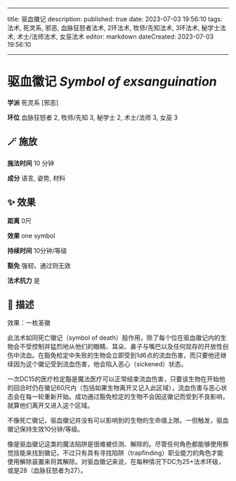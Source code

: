 
---
title: 驱血徽记
description: 
published: true
date: 2023-07-03 19:56:10
tags: 法术, 死灵系, 邪恶, 血脉狂怒者法术, 2环法术, 牧师/先知法术, 3环法术, 秘学士法术, 术士/法师法术, 女巫法术
editor: markdown
dateCreated: 2023-07-03 19:56:10

---

# **驱血徽记** *Symbol of exsanguination*

**学派** 死灵系 \[邪恶\] 

**环位** 血脉狂怒者 2, 牧师/先知 3, 秘学士 2, 术士/法师 3, 女巫 3

## 🪄 施放

**施法时间** 10 分钟

**成分** 语言, 姿势, 材料

## ✨ 效果  

**距离** 0尺 

**效果** one symbol 

**持续时间** 10分钟/等级 

**豁免** 强韧，通过则无效

**法术抗力** 是

## 📖 描述

效果：一枚圣徽

此法术如同死亡徽记（symbol of death）般作用，除了每个位在驱血徽记内的生物会不受控制并猛烈地从他们的眼睛、耳朵、鼻子与嘴巴以及任何现存的开放性创伤中流血。在豁免检定中失败的生物会立即受到1d6点的流血伤害，而只要他还继续因为这个徽记受到流血伤害，他会陷入恶心（sickened）状态。

一次DC15的医疗检定豁是魔法医疗可以正常结束流血伤害，只要该生物在开始他的回合时仍在徽记60尺内（包括如果生物离开又记入此区域），流血伤害与恶心状态会在每一轮重新开始。成功通过豁免检定的生物不会因这徽记而受到不良影响，就算他们离开又进入这个区域。

不像死亡徽记，驱血徽记并没有可以影响到的生物的生命值上限。一但触发，驱血徽记保持生效10分钟/等级。

像是驱血徽记这类的魔法陷阱是很难被侦测、解除的。尽管任何角色都能够使用察觉技能来找到徽记，不过只有具有寻找陷阱（trapfinding）职业能力的角色才能使用解除装置来将其解除。对驱血徽记来说，在每种情况下DC为25+法术环级，或是28（血脉狂怒者为27）。
    